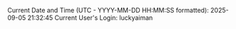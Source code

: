 Current Date and Time (UTC - YYYY-MM-DD HH:MM:SS formatted): 2025-09-05 21:32:45
Current User's Login: luckyaiman
